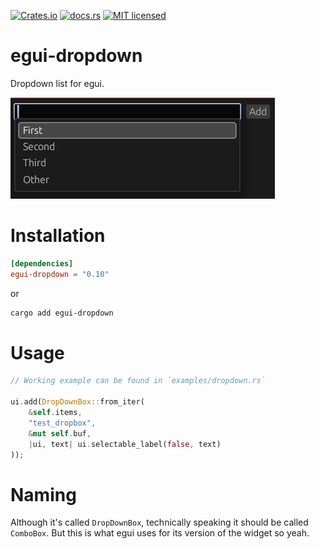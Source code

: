 [![Crates.io](https://img.shields.io/crates/v/egui-dropdown)](https://crates.io/crates/egui-dropdown)
[![docs.rs](https://img.shields.io/docsrs/egui-dropdown)](https://docs.rs/egui-dropdown)
[![MIT licensed](https://img.shields.io/badge/license-MIT-blue.svg)](https://github.com/ItsEthra/egui-dropdown/blob/master/LICENSE)

# egui-dropdown

Dropdown list for egui.

![](media/showcase1.png)

# Installation

```toml
[dependencies]
egui-dropdown = "0.10"
```

or

```sh
cargo add egui-dropdown
```

# Usage

```rust
// Working example can be found in `examples/dropdown.rs`

ui.add(DropDownBox::from_iter(
    &self.items,
    "test_dropbox",
    &mut self.buf,
    |ui, text| ui.selectable_label(false, text)
));
```

# Naming

Although it's called `DropDownBox`, technically speaking it should be called `ComboBox`.
But this is what egui uses for its version of the widget so yeah.
